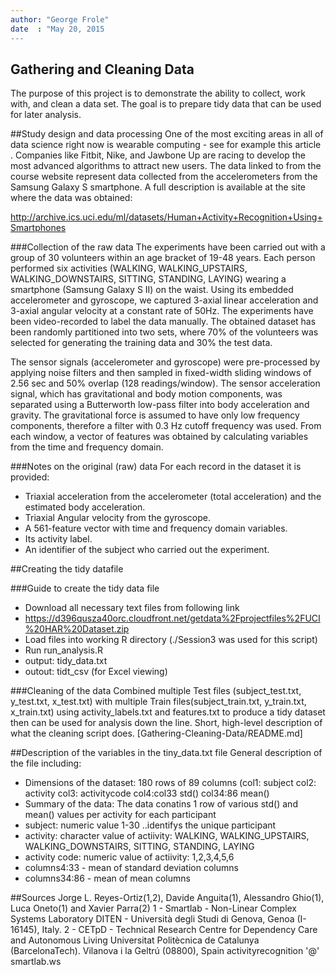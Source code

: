 ```yaml
---
author: "George Frole"
date  : "May 20, 2015
---
```

 
## Gathering and Cleaning Data
The purpose of this project is to demonstrate the ability to collect, work with, and clean a data set. The goal is to prepare tidy data that can be used for later analysis.
 
##Study design and data processing
One of the most exciting areas in all of data science right now is wearable computing - see for example this article . Companies like Fitbit, Nike, and Jawbone Up are racing to develop the most advanced algorithms to attract new users. The data linked to from the course website represent data collected from the accelerometers from the Samsung Galaxy S smartphone. A full description is available at the site where the data was obtained: 

http://archive.ics.uci.edu/ml/datasets/Human+Activity+Recognition+Using+Smartphones 
 
###Collection of the raw data
The experiments have been carried out with a group of 30 volunteers within an age bracket of 19-48 years. Each person performed six activities (WALKING, WALKING_UPSTAIRS, WALKING_DOWNSTAIRS, SITTING, STANDING, LAYING) wearing a smartphone (Samsung Galaxy S II) on the waist. Using its embedded accelerometer and gyroscope, we captured 3-axial linear acceleration and 3-axial angular velocity at a constant rate of 50Hz. The experiments have been video-recorded to label the data manually. The obtained dataset has been randomly partitioned into two sets, where 70% of the volunteers was selected for generating the training data and 30% the test data. 

The sensor signals (accelerometer and gyroscope) were pre-processed by applying noise filters and then sampled in fixed-width sliding windows of 2.56 sec and 50% overlap (128 readings/window). The sensor acceleration signal, which has gravitational and body motion components, was separated using a Butterworth low-pass filter into body acceleration and gravity. The gravitational force is assumed to have only low frequency components, therefore a filter with 0.3 Hz cutoff frequency was used. From each window, a vector of features was obtained by calculating variables from the time and frequency domain.
 
###Notes on the original (raw) data 
For each record in the dataset it is provided: 
- Triaxial acceleration from the accelerometer (total acceleration) and the estimated body acceleration. 
- Triaxial Angular velocity from the gyroscope. 
- A 561-feature vector with time and frequency domain variables. 
- Its activity label. 
- An identifier of the subject who carried out the experiment.

 
##Creating the tidy datafile
 
###Guide to create the tidy data file
 - Download all necessary text files from following link
 -    https://d396qusza40orc.cloudfront.net/getdata%2Fprojectfiles%2FUCI%20HAR%20Dataset.zip
 - Load files into working R directory (./Session3 was used for this script)
 - Run run_analysis.R
 - output: tidy_data.txt
 - outout: tidt_csv (for Excel viewing)
 
 
###Cleaning of the data
Combined multiple Test files (subject_test.txt, y_test.txt, x_test.txt) with multiple Train files(subject_train.txt, y_train.txt, x_train.txt) using activity_labels.txt and features.txt to produce a tidy dataset then can be used for
analysis down the line.
Short, high-level description of what the cleaning script does. [Gathering-Cleaning-Data/README.md]
 
##Description of the variables in the tiny_data.txt file
General description of the file including:
 - Dimensions of the dataset: 180 rows of 89 columns (col1: subject col2: activity col3: activitycode col4:col33 std() col34:86 mean()
 - Summary of the data: The data conatins 1 row of various std() and mean() values per activity for each participant
 - subject: numeric value 1-30 ..identifys the unique participant
 - activity: character value of actiivity: WALKING, WALKING_UPSTAIRS, WALKING_DOWNSTAIRS, SITTING, STANDING, LAYING
 - activity code: numeric value of actiivity: 1,2,3,4,5,6
 - columns4:33 - mean of standard deviation columns
 - columns34:86 - mean of mean columns



##Sources
Jorge L. Reyes-Ortiz(1,2), Davide Anguita(1), Alessandro Ghio(1), Luca Oneto(1) and Xavier Parra(2)
1 - Smartlab - Non-Linear Complex Systems Laboratory
DITEN - Università degli Studi di Genova, Genoa (I-16145), Italy. 
2 - CETpD - Technical Research Centre for Dependency Care and Autonomous Living
Universitat Politècnica de Catalunya (BarcelonaTech). Vilanova i la Geltrú (08800), Spain
activityrecognition '@' smartlab.ws
 

